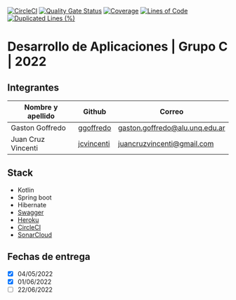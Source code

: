 [![CircleCI](https://circleci.com/gh/jcvincenti/DesApp-Grupo-C-012022/tree/main.svg?style=svg)](https://circleci.com/gh/jcvincenti/DesApp-Grupo-C-012022/tree/main)
[![Quality Gate Status](https://sonarcloud.io/api/project_badges/measure?project=jcvincenti_DesApp-Grupo-C-012022&metric=alert_status)](https://sonarcloud.io/summary/new_code?id=jcvincenti_DesApp-Grupo-C-012022)
[![Coverage](https://sonarcloud.io/api/project_badges/measure?project=jcvincenti_DesApp-Grupo-C-012022&metric=coverage)](https://sonarcloud.io/summary/new_code?id=jcvincenti_DesApp-Grupo-C-012022)
[![Lines of Code](https://sonarcloud.io/api/project_badges/measure?project=jcvincenti_DesApp-Grupo-C-012022&metric=ncloc)](https://sonarcloud.io/summary/new_code?id=jcvincenti_DesApp-Grupo-C-012022)
[![Duplicated Lines (%)](https://sonarcloud.io/api/project_badges/measure?project=jcvincenti_DesApp-Grupo-C-012022&metric=duplicated_lines_density)](https://sonarcloud.io/summary/new_code?id=jcvincenti_DesApp-Grupo-C-012022)
# Desarrollo de Aplicaciones | Grupo C | 2022

## Integrantes

| Nombre y apellido  |                   Github                    |	          Correo            |
| ------------------ | ------------------------------------------- | ------------------------------ |
|  Gaston Goffredo   |  [ggoffredo](https://github.com/ggoffredo)  | gaston.goffredo@alu.unq.edu.ar |
| Juan Cruz Vincenti | [jcvincenti](https://github.com/jcvincenti) |   juancruzvincenti@gmail.com   |

## Stack
- Kotlin
- Spring boot
- Hibernate
- [Swagger](https://desapp-grupo-c-012022.herokuapp.com/swagger)
- [Heroku](https://desapp-grupo-c-012022.herokuapp.com)
- [CircleCI](https://app.circleci.com/pipelines/github/jcvincenti/DesApp-Grupo-C-012022)
- [SonarCloud](https://sonarcloud.io/project/overview?id=jcvincenti_DesApp-Grupo-C-012022)

## Fechas de entrega
- [x] 04/05/2022
- [x] 01/06/2022
- [ ] 22/06/2022
